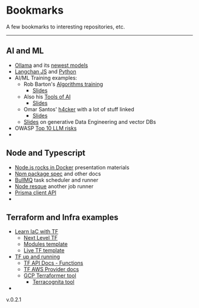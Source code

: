 # Bookmarks
A few bookmarks to interesting repositories, etc.

----
## AI and ML
* [Ollama](https://github.com/ollama/ollama?tab=readme-ov-file) and its [newest models](https://ollama.com/library?sort=newest)
* [Langchan JS](https://js.langchain.com/v0.1/docs/get_started/introduction/) and [Python](https://python.langchain.com/v0.1/docs/get_started/introduction/)
* AI/ML Training examples:
  * Rob Barton's [Algorithms training](https://github.com/robbarto2/AIML-Algorithms-Training)
    * [Slides](https://on24static.akamaized.net/event/45/57/84/5/rt/1/documents/resourceList1718229759235/section5introductiontolargelanguagemodels1718229759235.pdf)
  * Also his [Tools of AI](https://github.com/robbarto2/AIML-Tools-of-AI)
    * [Slides](https://on24static.akamaized.net/event/45/87/46/1/rt/1/documents/resourceList1718915301234/joanslides.pdf)
  * Omar Santos' [h4cker](https://github.com/The-Art-of-Hacking/h4cker) with a lot of stuff linked
    * [Slides](https://on24static.akamaized.net/event/44/82/73/2/rt/1/documents/resourceList1711979256568/aienabledprogrammingnetworkingandcybersecurity1711979256568.pdf)
  * [Slides](https://on24static.akamaized.net/event/45/14/70/1/rt/1/documents/resourceList1714760520223/may2024generativedataengineeringcwa1714760520223.pdf) on generative Data Engineering and vector DBs
* OWASP [Top 10 LLM risks](https://genai.owasp.org/llm-top-10/)
* 

## Node and Typescript
* [Node.js rocks in Docker](https://github.com/BretFisher/nodejs-rocks-in-docker) presentation materials
* [Npm package spec](https://docs.npmjs.com/cli/v10/using-npm/package-spec) and other docs
* [BullMQ](https://github.com/taskforcesh/bullmq) task scheduler and runner
* [Node resque](https://github.com/actionhero/node-resque) another job runner
* [Prisma client API](https://www.prisma.io/docs/orm/reference/prisma-client-reference)
* 

## Terraform and Infra examples
* [Learn IaC with TF](https://github.com/bananalab/Learn-Infrastructure-as-Code-with-Terraform/tree/main/terraform)
  * [Next Level TF](https://github.com/bananalab/Next-Level-Terraform)
  * [Modules template](https://github.com/bananalab/terraform-modules-template)
  * [Live TF template](https://github.com/bananalab/terraform-live-template)
* [TF up and running](https://github.com/brikis98/terraform-up-and-running-code)
  * [TF API Docs - Functions](https://developer.hashicorp.com/terraform/language/functions)
  * [TF AWS Provider docs](https://registry.terraform.io/providers/hashicorp/aws/latest/docs)
  * [GCP Terraformer tool](https://github.com/GoogleCloudPlatform/terraformer)
    * [Terracognita tool](https://github.com/cycloidio/terracognita)
* 

v.0.2.1
